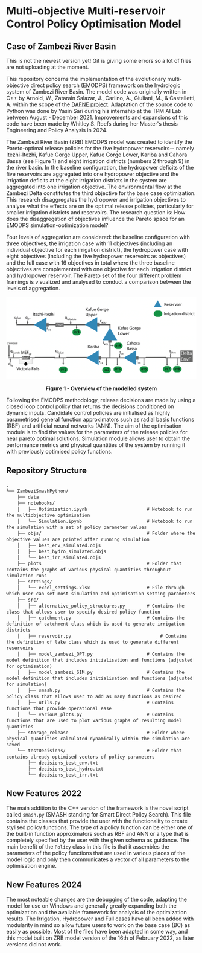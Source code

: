 # Multi-objective Multi-reservoir Control Policy Optimisation Model

## Case of Zambezi River Basin

This is not the newest version yet! Git is giving some errors so a lot of files are not uploading at the moment. 

This repository concerns the implementation of the evolutionary multi-objective direct policy search (EMODPS) framework on the hydrologic system of Zambezi River Basin. The model code was originally written in C++ by Arnold, W., Zatarain Salazar, J., Carlino, A., Giuliani, M., & Castelletti, A. within the scope of the [DAFNE project](https://cordis.europa.eu/project/id/690268). Adaptation of the source code to Python was done by Yasin Sari during his internship at the TPM AI Lab between August - December 2021. Improvements and expansions of this code have been made by Whitley S. Roefs during her Master's thesis Engineering and Policy Analysis in 2024. 

The Zambezi River Basin (ZRB) EMODPS model was created to identify the Pareto-optimal release policies for the five hydropower reservoirs-- namely Itezhi-Itezhi, Kafue Gorge Upper, Kafue Gorge Lower, Kariba and Cahora Bassa (see Figure 1) and eight irrigation districts (numbers 2 through 9) in the river basin. In the baseline configuration, the hydropower deficits of the five reservoirs are aggregated into one hydropower objective and the irrigation deficits at the eight irrigation districts in the system are aggregated into one irrigation objective. The environmental flow at the Zambezi Delta constitutes the third objective for the base case optimization. This research disaggregates the hydropower and irrigation objectives to analyse what the effects are on the optimal release policies, particularly for smaller irrigation districts and reservoirs. The research question is: How does the disaggregation of objectives influence the Pareto space for an EMODPS simulation-optimization model? 

Four levels of aggregation are considered: the baseline configuration with three objectives, the irrigation case with 11 objectives (including an individual objective for each irrigation district), the hydropower case with eight objectives (including the five hydropower reservoirs as objectives) and the full case with 16 objectives in total where the three baseline objectives are complemented with one objective for each irrigation district and hydropower reservoir. The Pareto set of the four different problem framings is visualized and analysed to conduct a comparison between the levels of aggregation.

![image info](ReadmeImages/System_image_adapted_from_Yasin_2024.png)
<figcaption align = "center"><b>Figure 1 - Overview of the modelled system</b></figcaption>

Following the EMODPS methodology, release decisions are made by using a closed loop control policy that returns the decisions conditioned on dynamic inputs. Candidate control policies are initialised as highly parametrised general function approximators such as radial basis functions (RBF) and artificial neural networks (ANN). The aim of the optimisation module is to find the values for the parameters of the release policies for near pareto optimal solutions. Simulation module allows user to obtain the performance metrics and physical quantities of the system by running it with previously optimised policy functions.

## Repository Structure

```
.
└── ZambeziSmashPython/
    ├── data
    ├── notebooks/
    │   ├── Optimization.ipynb                      # Notebook to run the multiobjective optimisation
    │   └── Simulation.ipynb                        # Notebook to run the simulation with a set of policy parameter values
    ├── objs/                                       # Folder where the objective values are printed after running simulation
    │   ├── best_env_simulated.objs
    │   ├── best_hydro_simulated.objs
    │   └── best_irr_simulated.objs
    ├── plots                                       # Folder that contains the graphs of various physical quantities throughout simulation runs
    ├── settings/
    │   └── excel_settings.xlsx                     # File through which user can set most simulation and optimisation setting parameters
    ├── src/
    │   ├── alternative_policy_structures.py        # Contains the class that allows user to specify desired policy function
    │   ├── catchment.py                            # Contains the definition of catchment class which is used to generate irrigation districts
    │   ├── reservoir.py                                 # Contains the definition of lake class which is used to generate different reservoirs
    │   ├── model_zambezi_OPT.py                    # Contains the model definition that includes initialisation and functions (adjusted for optimisation)
    │   ├── model_zambezi_SIM.py                    # Contains the model definition that includes initialisation and functions (adjusted for simulation)
    │   ├── smash.py                                # Contains the policy class that allows user to add as many functions as desired
    │   ├── utils.py                                # Contains functions that provide operational ease
    │   └── various_plots.py                        # Contains functions that are used to plot various graphs of resulting model quantities
    ├── storage_release                             # Folder where physical quantities calculated dynamically within the simulation are saved
    └── testDecisions/                              # Folder that contains already optimised vectors of policy parameters
        ├── decisions_best_env.txt
        ├── decisions_best_hydro.txt
        └── decisions_best_irr.txt
```

## New Features 2022

The main addition to the C++ version of the framework is the novel script called `smash.py` (SMASH standing for Smart Direct Policy Search). This file contains the classes that provide the user with the functionality to create stylised policy functions. The type of a policy function can be either one of the built-in function approximators such as RBF and ANN or a type that is completely specified by the user with the given schema as guidance. The main benefit of the `Policy` class in this file is that it assembles the parameters of the policy functions that are used in various places of the model logic and only then communicates a vector of all parameters to the optimisation engine.

## New Features 2024

The most noteable changes are the debugging of the code, adapting the model for use on Windows and generally greatly expanding both the optimization and the available framework for analysis of the optimization results. The Irrigation, Hydropower and Full cases have all been added with modularity in mind so allow future users to work on the base case (BC) as easily as possible. Most of the files have been adapted in some way, and this model built on ZRB model version of the 16th of February 2022, as later versions did not work. 
